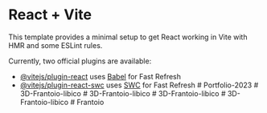# React + Vite

This template provides a minimal setup to get React working in Vite with HMR and some ESLint rules.

Currently, two official plugins are available:

- [@vitejs/plugin-react](https://github.com/vitejs/vite-plugin-react/blob/main/packages/plugin-react/README.md) uses [Babel](https://babeljs.io/) for Fast Refresh
- [@vitejs/plugin-react-swc](https://github.com/vitejs/vite-plugin-react-swc) uses [SWC](https://swc.rs/) for Fast Refresh
#   P o r t f o l i o - 2 0 2 3  
 #   3 D - F r a n t o i o - l i b i c o  
 #   3 D - F r a n t o i o - l i b i c o  
 #   3 D - F r a n t o i o - l i b i c o  
 #   3 D - F r a n t o i o - l i b i c o  
 #   F r a n t o i o  
 